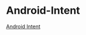 # Android-Intent
[Android Intent](https://appetize.io/app/y35qpa0utyh6u35a94zc68vjvr?device=nexus5&scale=75&orientation=portrait&osVersion=6.0)
